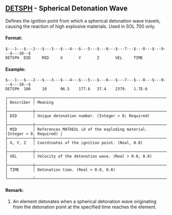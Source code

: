 ## [DETSPH](https://help.hexagonmi.com/bundle/MSC_Nastran_2022.4/page/Nastran_Combined_Book/qrg/bulkde/TOC.DETSPH.xhtml) - Spherical Detonation Wave

Defines the ignition point from which a spherical detonation wave travels, causing the reaction of high explosive materials. Used in SOL 700 only.

#### Format:

```nastran
$---1---$---2---$---3---$---4---$---5---$---6---$---7---$---8---$---9---$---10--$
DETSPH  DID     MID     X       Y       Z       VEL     TIME                    
```

#### Example:

```nastran
$---1---$---2---$---3---$---4---$---5---$---6---$---7---$---8---$---9---$---10--$
DETSPH  100     10      96.5    177.6   37.4    2379.   1.7E-6                  
```

```text
┌───────────┬──────────────────────────────────────────────────────────────────────────┐
│ Describer │ Meaning                                                                  │
├───────────┼──────────────────────────────────────────────────────────────────────────┤
│ DID       │ Unique detonation number. (Integer > 0; Required)                        │
├───────────┼──────────────────────────────────────────────────────────────────────────┤
│ MID       │ References MATDEUL id of the exploding material. (Integer > 0; Required) │
├───────────┼──────────────────────────────────────────────────────────────────────────┤
│ X, Y, Z   │ Coordinates of the ignition point. (Real, 0.0)                           │
├───────────┼──────────────────────────────────────────────────────────────────────────┤
│ VEL       │ Velocity of the detonation wave. (Real > 0.0, 0.0)                       │
├───────────┼──────────────────────────────────────────────────────────────────────────┤
│ TIME      │ Detonation time. (Real > 0.0, 0.0)                                       │
└───────────┴──────────────────────────────────────────────────────────────────────────┘
```

#### Remark:

1. An element detonates when a spherical detonation wave originating from the detonation point at the specified time reaches the element.
